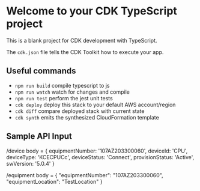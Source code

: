 # Welcome to your CDK TypeScript project

This is a blank project for CDK development with TypeScript.

The `cdk.json` file tells the CDK Toolkit how to execute your app.

## Useful commands

* `npm run build`   compile typescript to js
* `npm run watch`   watch for changes and compile
* `npm run test`    perform the jest unit tests
* `cdk deploy`      deploy this stack to your default AWS account/region
* `cdk diff`        compare deployed stack with current state
* `cdk synth`       emits the synthesized CloudFormation template

## Sample API Input
/device
    body = {
      equipmentNumber: '107AZ203300060',
      deviceId: 'CPU',
      deviceType: 'KCECPUCc',
      deviceStatus: 'Connect',
      provisionStatus: 'Active',
      swVersion: '5.0.4'
    }

/equipment
    body = {
        "equipmentNumber": "107AZ203300060",
        "equipmentLocation": "TestLocation"
    }